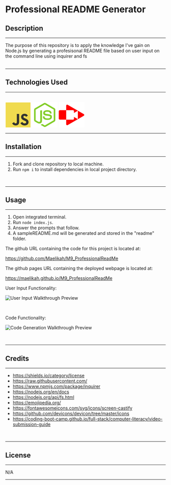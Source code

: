 # Professional README Generator


## Description 
---
The purpose of this repository is to apply the knowledge I've gain on Node.js by generating a profesisonal README file based on user input on the command line using inquirer and fs
</br>
</br>

---
## Technologies Used
---
</br>

<img src="./assets/javascript.svg" alt="JavaScript">
<img src="./assets/nodejs.svg" alt="NodeJS">
<img src="./assets/screen-castify-red.svg" alt="screencastify">

</br>


---

## Installation
---

  1. Fork and clone repository to local machine. 
  2. Run ```npm i``` to install dependencies in local project directory. 
</br>

---
## Usage
---
1. Open integrated terminal.
2. Run ```node index.js```.
3. Answer the prompts that follow.
4. A sampleREADME.md will be generated and stored in the "readme" folder.

The github URL containing the code for this project is located at:

https://github.com/Maelikah/M9_ProfessionalReadMe

The github pages URL containing the deployed webpage is located at:

https://maelikah.github.io/M9_ProfessionalReadMe




  User Input Functionality: 

![User Input Walkthrough Preview](./assets/userinput_walkthrough.gif)

</br>

Code Functionality:

![Code Generation Walkthrough Preview](./assets/code_walkthrough.gif)




</br>

---
## Credits
---

- https://shields.io/category/license
- https://raw.githubusercontent.com/
- https://www.npmjs.com/package/inquirer
- https://nodejs.org/en/docs
- https://nodejs.org/api/fs.html
- https://emojipedia.org/
- https://fontawesomeicons.com/svg/icons/screen-castify
- https://github.com/devicons/devicon/tree/master/icons
- https://coding-boot-camp.github.io/full-stack/computer-literacy/video-submission-guide

</br>

---

## License
---

N/A

---

